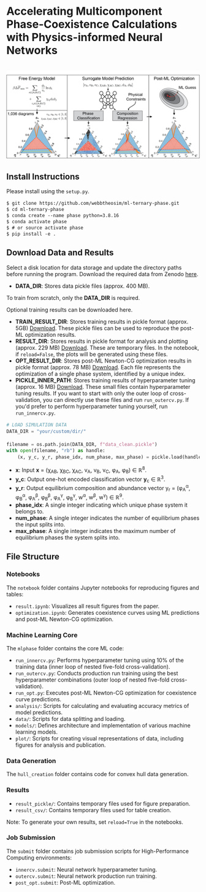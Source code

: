 # Accelerating Multicomponent Phase-Coexistence Calculations with Physics-informed Neural Networks

<br />
<img src="./website/overview_v3.png" />
<br />

## Install Instructions

Please install using the `setup.py`.

```console
$ git clone https://github.com/webbtheosim/ml-ternary-phase.git
$ cd ml-ternary-phase
$ conda create --name phase python=3.8.16
$ conda activate phase
$ # or source activate phase
$ pip install -e .
```

## Download Data and Results
Select a disk location for data storage and update the directory paths before running the program. Download the required data from Zenodo [here](https://doi.org/10.5281/zenodo.13776946).
- **DATA_DIR**: Stores data pickle files (approx. 400 MB).

To train from scratch, only the **DATA_DIR** is required.

Optional training results can be downloaded here.
- **TRAIN_RESULT_DIR**: Stores training results in pickle format (approx. 5GB) [Download](https://drive.google.com/drive/folders/1iqdNqNbAL3BVvuPYAEXuBHnIzhpdZBXY?usp=sharing). These pickle files can be used to reproduce the post-ML optimization results.
- **RESULT_DIR**: Stores results in pickle format for analysis and plotting (approx. 229 MB) [Download](https://drive.google.com/drive/folders/1Xb4_S81d7RkLqKOcsfptHBg7N1MeAw3c?usp=sharing). These are temporary files. In the notebook, if `reload=False`, the plots will be generated using these files.
- **OPT_RESULT_DIR**: Stores post-ML Newton-CG optimization results in pickle format (approx. 78 MB) [Download](https://drive.google.com/drive/folders/1NEoXrO5KQGeRFkotUxCbeOyI931yl8Nv?usp=drive_link). Each file represents the optimization of a single phase system, identified by a unique index.
- **PICKLE_INNER_PATH**: Stores training results of hyperparameter tuning (approx. 16 MB) [Download](https://drive.google.com/drive/folders/15_BgWrhvIAhgwVHCXKdrBS_PlexB9x-z?usp=sharing). These small files contain hyperparameter tuning results. If you want to start with only the outer loop of cross-validation, you can directly use these files and run `run_outercv.py`. If you'd prefer to perform hyperparameter tuning yourself, run `run_innercv.py`.


```python
# LOAD SIMULATION DATA
DATA_DIR = "your/custom/dir/"

filename = os.path.join(DATA_DIR, f"data_clean.pickle")
with open(filename, "rb") as handle:
    (x, y_c, y_r, phase_idx, num_phase, max_phase) = pickle.load(handle)
```
- **x**: Input <b>x</b> = (&chi;<sub>AB</sub>, &chi;<sub>BC</sub>, &chi;<sub>AC</sub>, v<sub>A</sub>, v<sub>B</sub>, v<sub>C</sub>, &phi;<sub>A</sub>, &phi;<sub>B</sub>) &isin; ℝ<sup>8</sup>.
- **y_c**: Output one-hot encoded classification vector <b>y</b><sub>c</sub> &isin; ℝ<sup>3</sup>.
- **y_r**: Output equilibrium composition and abundance vector y<sub>r</sub> = (&phi;<sub>A</sub><sup>&alpha;</sup>, &phi;<sub>B</sub><sup>&alpha;</sup>, &phi;<sub>A</sub><sup>&beta;</sup>, &phi;<sub>B</sub><sup>&beta;</sup>, &phi;<sub>A</sub><sup>&gamma;</sup>, &phi;<sub>B</sub><sup>&gamma;</sup>, w<sup>&alpha;</sup>, w<sup>&beta;</sup>, w<sup>&gamma;</sup>) &isin; ℝ<sup>9</sup>.
- **phase_idx**: A single integer indicating which unique phase system it belongs to.
- **num_phase**: A single integer indicates the number of equilibrium phases the input splits into.
- **max_phase**: A single integer indicates the maximum number of equilibrium phases the system splits into.

## File Structure

### Notebooks
The `notebook` folder contains Jupyter notebooks for reproducing figures and tables:
- `result.ipynb`: Visualizes all result figures from the paper.
- `optimization.ipynb`: Generates coexistence curves using ML predictions and post-ML Newton-CG optimization.

### Machine Learning Core
The `mlphase` folder contains the core ML code:
- `run_innercv.py`: Performs hyperparameter tuning using 10% of the training data (inner loop of nested five-fold cross-validation).
- `run_outercv.py`: Conducts production run training using the best hyperparameter combinations (outer loop of nested five-fold cross-validation).
- `run_opt.py`: Executes post-ML Newton-CG optimization for coexistence curve predictions.
- `analysis/`: Scripts for calculating and evaluating accuracy metrics of model predictions.
- `data/`: Scripts for data splitting and loading.
- `models/`: Defines architecture and implementation of various machine learning models.
- `plot/`: Scripts for creating visual representations of data, including figures for analysis and publication.

### Data Generation
The `hull_creation` folder contains code for convex hull data generation.

### Results
- `result_pickle/`: Contains temporary files used for figure preparation.
- `result_csv/`: Contains temporary files used for table creation.

Note: To generate your own results, set `reload=True` in the notebooks.

### Job Submission
The `submit` folder contains job submission scripts for High-Performance Computing environments:
- `innercv.submit`: Neural network hyperparameter tuning.
- `outercv.submit`: Neural network production run training.
- `post_opt.submit`: Post-ML optimization.
